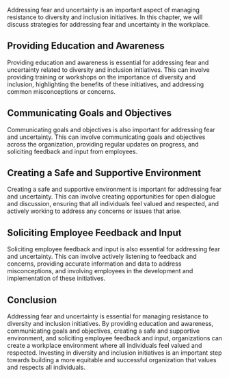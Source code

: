 
Addressing fear and uncertainty is an important aspect of managing resistance to diversity and inclusion initiatives. In this chapter, we will discuss strategies for addressing fear and uncertainty in the workplace.

Providing Education and Awareness
---------------------------------

Providing education and awareness is essential for addressing fear and uncertainty related to diversity and inclusion initiatives. This can involve providing training or workshops on the importance of diversity and inclusion, highlighting the benefits of these initiatives, and addressing common misconceptions or concerns.

Communicating Goals and Objectives
----------------------------------

Communicating goals and objectives is also important for addressing fear and uncertainty. This can involve communicating goals and objectives across the organization, providing regular updates on progress, and soliciting feedback and input from employees.

Creating a Safe and Supportive Environment
------------------------------------------

Creating a safe and supportive environment is important for addressing fear and uncertainty. This can involve creating opportunities for open dialogue and discussion, ensuring that all individuals feel valued and respected, and actively working to address any concerns or issues that arise.

Soliciting Employee Feedback and Input
--------------------------------------

Soliciting employee feedback and input is also essential for addressing fear and uncertainty. This can involve actively listening to feedback and concerns, providing accurate information and data to address misconceptions, and involving employees in the development and implementation of these initiatives.

Conclusion
----------

Addressing fear and uncertainty is essential for managing resistance to diversity and inclusion initiatives. By providing education and awareness, communicating goals and objectives, creating a safe and supportive environment, and soliciting employee feedback and input, organizations can create a workplace environment where all individuals feel valued and respected. Investing in diversity and inclusion initiatives is an important step towards building a more equitable and successful organization that values and respects all individuals.
